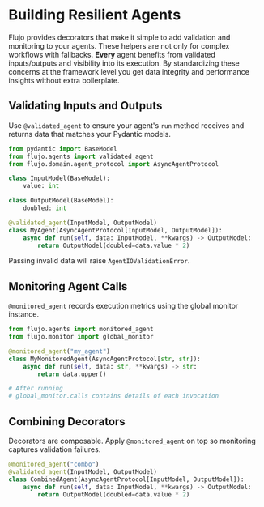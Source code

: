 # Building Resilient Agents

Flujo provides decorators that make it simple to add validation and monitoring to your agents.
These helpers are not only for complex workflows with fallbacks. **Every** agent
benefits from validated inputs/outputs and visibility into its execution. By
standardizing these concerns at the framework level you get data integrity and
performance insights without extra boilerplate.

## Validating Inputs and Outputs

Use `@validated_agent` to ensure your agent's `run` method receives and returns data that matches your Pydantic models.

```python
from pydantic import BaseModel
from flujo.agents import validated_agent
from flujo.domain.agent_protocol import AsyncAgentProtocol

class InputModel(BaseModel):
    value: int

class OutputModel(BaseModel):
    doubled: int

@validated_agent(InputModel, OutputModel)
class MyAgent(AsyncAgentProtocol[InputModel, OutputModel]):
    async def run(self, data: InputModel, **kwargs) -> OutputModel:
        return OutputModel(doubled=data.value * 2)
```

Passing invalid data will raise `AgentIOValidationError`.

## Monitoring Agent Calls

`@monitored_agent` records execution metrics using the global monitor instance.

```python
from flujo.agents import monitored_agent
from flujo.monitor import global_monitor

@monitored_agent("my_agent")
class MyMonitoredAgent(AsyncAgentProtocol[str, str]):
    async def run(self, data: str, **kwargs) -> str:
        return data.upper()

# After running
# global_monitor.calls contains details of each invocation
```

## Combining Decorators

Decorators are composable. Apply `@monitored_agent` on top so monitoring captures validation failures.

```python
@monitored_agent("combo")
@validated_agent(InputModel, OutputModel)
class CombinedAgent(AsyncAgentProtocol[InputModel, OutputModel]):
    async def run(self, data: InputModel, **kwargs) -> OutputModel:
        return OutputModel(doubled=data.value * 2)
```
